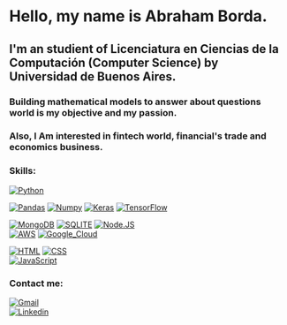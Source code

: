 # Hello, my name is Abraham Borda.

## I'm an studient of Licenciatura en Ciencias de la Computación (Computer Science) by Universidad de Buenos Aires. 
### Building mathematical models to answer about questions world is my objective and my passion.
### Also, I Am interested in fintech world, financial's trade and economics business.
### Skills:

[![Python](https://img.shields.io/badge/Python-3776AB?style=for-the-badge&logo=python&logoColor=101010)]()
</br>

[![Pandas](https://img.shields.io/badge/pandas%20-%23150458.svg?&style=for-the-badge&logo=pandas&logoColor=white)]()
[![Numpy](https://img.shields.io/badge/numpy%20-%23013243.svg?&style=for-the-badge&logo=numpy&logoColor=white)]()
[![Keras](https://img.shields.io/badge/Keras%20-%23D00000.svg?&style=for-the-badge&logo=Keras&logoColor=white)]()
[![TensorFlow](https://img.shields.io/badge/TensorFlow%20-%23FF6F00.svg?&style=for-the-badge&logo=TensorFlow&logoColor=white)]()

[![MongoDB](https://img.shields.io/badge/MongoDB-47A248?style=for-the-badge&logo=mongodb&logoColor=white&labelColor=101010)]()
[![SQLITE](https://img.shields.io/badge/sqlite-%2307405e.svg?&style=for-the-badge&logo=sqlite&logoColor=white)]()
[![Node.JS](https://img.shields.io/badge/Node.JS-339933?style=for-the-badge&logo=node.js&logoColor=white&labelColor=101010)]()
</br>
[![AWS](https://img.shields.io/badge/AWS-232F3E?style=for-the-badge&logo=amazon-aws&logoColor=white&labelColor=101010)]()
[![Google_Cloud](https://img.shields.io/badge/Google_Cloud-4285F4?style=for-the-badge&logo=google_cloud&logoColor=white&labelColor=101010)]() </br>

[![HTML](https://img.shields.io/badge/HTML5-E34F26?style=for-the-badge&logo=html5&logoColor=white)]() 
[![CSS](https://img.shields.io/badge/CSS3-1572B6?style=for-the-badge&logo=css3&logoColor=white)]() </br>
[![JavaScript](https://img.shields.io/badge/JavaScript-323330?style=for-the-badge&logo=javascript&logoColor=F7DF1E)]() </br>


### Contact me: </br>
[![Gmail](https://img.shields.io/badge/Gmail-D14836?style=for-the-badge&logo=gmail&logoColor=white)](mailto:abraham.borda.1990@gmail.com) </br>
[![Linkedin](https://img.shields.io/badge/LinkedIn-0077B5?style=for-the-badge&logo=linkedin&logoColor=white)](mailto:https://www.linkedin.com/in/abraham-borda/)

